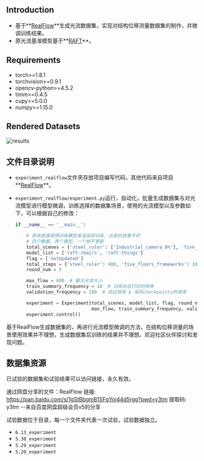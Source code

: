 ## Introduction
- 基于**[RealFlow](https://github.com/megvii-research/RealFlow)**生成光流数据集，实现对结构位移测量数据集的制作，并微调训练结果。
- 原光流基准模型基于**[RAFT](https://github.com/princeton-vl/RAFT)**。

## Requirements
- torch>=1.8.1
- torchvision>=0.9.1
- opencv-python>=4.5.2
- timm>=0.4.5
- cupy>=5.0.0
- numpy>=1.15.0

## Rendered Datasets
![results](https://user-images.githubusercontent.com/1344482/180913871-cbbce758-8b03-46b5-b3a4-b07f0b229f82.JPG)

## 文件目录说明

- `experiment_realflow`文件夹存放项目编写代码，其他代码来自项目**[RealFlow](https://github.com/megvii-research/RealFlow)**。

- `experiment_realflow/experiment.py`运行，自动化，批量生成数据集与对光流模型进行模型微调，训练选择的数据集场景，使用的光流模型以及参数如下，可以根据自己的修改：

  ```python
  if __name__ == '__main__':
  
      # 原来直接用预训练模型来渲染和训练，出来的效果不好
      # 四个数据，两个模型，一个帧不更新
      total_scenes = {'steel_ruler': ['Industrial_camera_0%'], 'five_floors_frameworks': ['0-4_0%']}
      model_list = ['raft-chairs', 'raft-things']
      flag = ['notUpdated']
      total_steps = {'steel_ruler': 400, 'five_floors_frameworks': 1000}
      round_num = 5
  
      max_flow = 400  # 最大光流大小
      train_summary_frequency = 10  # 训练状态打印的频率
      validation_frequency = 100  # 验证频率 & 保存checkpoints的频率
  
      experiment = Experiment(total_scenes, model_list, flag, round_num, total_steps,
                              max_flow, train_summary_frequency, validation_frequency)
      experiment.control()
  ```

基于RealFlow生成数据集的，再进行光流模型微调的方法，在结构位移测量的场景使用效果并不理想，生成数据集后训练的结果并不理想。欢迎社区伙伴探讨和发现问题。

## 数据集资源

已试验的数据集和试验结果可以访问链接，永久有效。

通过网盘分享的文件：RealFlow
链接: https://pan.baidu.com/s/1gStBbgmB1SFgYoj44d5rgg?pwd=y3tm 提取码: y3tm 
--来自百度网盘超级会员v5的分享

试验数据位于目录，每一个文件夹代表一次试验，试验数据独立。

- `6.13_experiment`
- `5.30_experiment`
- `5.29_experiment`
- `5.20_experiment`

